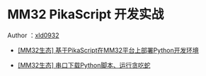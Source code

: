 # MM32 PikaScript 开发实战

Author ：[xld0932](https://bbs.21ic.com/icview-3236202-1-1.html)

- [[MM32生态] 基于PikaScript在MM32平台上部署Python开发环境](https://bbs.21ic.com/icview-3232352-1-1.html) 

- [[MM32生态] 串口下载Python脚本、运行贪吃蛇](https://bbs.21ic.com/icview-3236202-1-1.html) 


